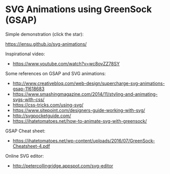 # SVG Animations using GreenSock (GSAP)

Simple demonstration (click the star):

https://iensu.github.io/svg-animations/

Inspirational video:
* https://www.youtube.com/watch?v=wc8ovZZ78SY

Some references on GSAP and SVG animations:

* http://www.creativebloq.com/web-design/supercharge-svg-animations-gsap-11618683
* https://www.smashingmagazine.com/2014/11/styling-and-animating-svgs-with-css/
* https://css-tricks.com/using-svg/
* https://www.sitepoint.com/designers-guide-working-with-svg/
* http://svgpocketguide.com/
* https://ihatetomatoes.net/how-to-animate-svg-with-greensock/

GSAP Cheat sheet:

* https://ihatetomatoes.net/wp-content/uploads/2016/07/GreenSock-Cheatsheet-4.pdf

Online SVG editor:

* http://petercollingridge.appspot.com/svg-editor
